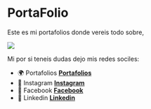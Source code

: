# PortaFolio
Este es mi portafolios donde vereis todo sobre,

<img src="https://media.giphy.com/media/ckeHl52mNtoq87veET/giphy.gif"/>

Mi por si teneis dudas dejo mis redes sociles:


* :earth_africa: Portafolios **[Portafolios](https://jairosanchez.es/)** 
* :calling: Instagram **[Instagram](https://www.instagram.com/designyou_official/?hl=es)**
* :book: Facebook **[Facebook](https://www.facebook.com/jairosanh)** 
* :blue_heart: Linkedin  **[Linkedin](https://www.linkedin.com/in/jairo-s%C3%A1nchez-64416a12b/)** 
